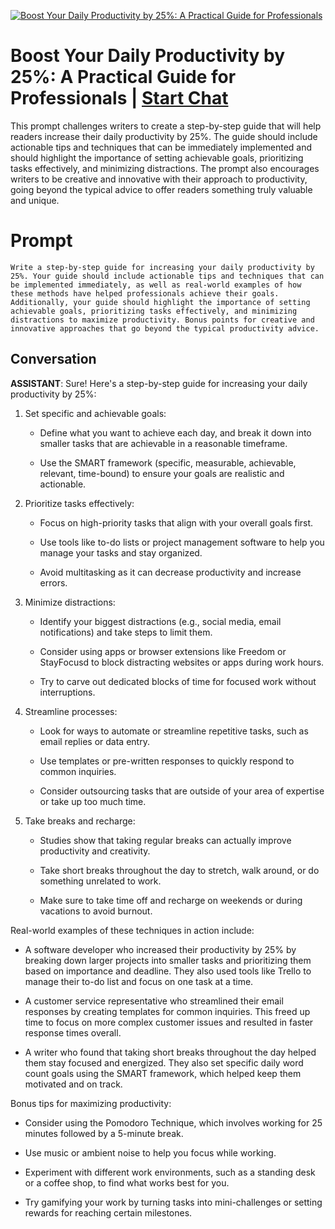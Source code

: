
[![Boost Your Daily Productivity by 25%: A Practical Guide for Professionals](https://flow-prompt-covers.s3.us-west-1.amazonaws.com/icon/illustrative/illus_7.png)](https://gptcall.net/chat.html?data=%7B%22contact%22%3A%7B%22id%22%3A%22kuGbUYm4Ey6DnEUNOoRW9%22%2C%22flow%22%3Atrue%7D%7D)
# Boost Your Daily Productivity by 25%: A Practical Guide for Professionals | [Start Chat](https://gptcall.net/chat.html?data=%7B%22contact%22%3A%7B%22id%22%3A%22kuGbUYm4Ey6DnEUNOoRW9%22%2C%22flow%22%3Atrue%7D%7D)
This prompt challenges writers to create a step-by-step guide that will help readers increase their daily productivity by 25%. The guide should include actionable tips and techniques that can be immediately implemented and should highlight the importance of setting achievable goals, prioritizing tasks effectively, and minimizing distractions. The prompt also encourages writers to be creative and innovative with their approach to productivity, going beyond the typical advice to offer readers something truly valuable and unique.

# Prompt

```
Write a step-by-step guide for increasing your daily productivity by 25%. Your guide should include actionable tips and techniques that can be implemented immediately, as well as real-world examples of how these methods have helped professionals achieve their goals. Additionally, your guide should highlight the importance of setting achievable goals, prioritizing tasks effectively, and minimizing distractions to maximize productivity. Bonus points for creative and innovative approaches that go beyond the typical productivity advice.
```

## Conversation

**ASSISTANT**: Sure! Here's a step-by-step guide for increasing your daily productivity by 25%:



1. Set specific and achievable goals:

   - Define what you want to achieve each day, and break it down into smaller tasks that are achievable in a reasonable timeframe.

   - Use the SMART framework (specific, measurable, achievable, relevant, time-bound) to ensure your goals are realistic and actionable.



2. Prioritize tasks effectively:

   - Focus on high-priority tasks that align with your overall goals first.

   - Use tools like to-do lists or project management software to help you manage your tasks and stay organized.

   - Avoid multitasking as it can decrease productivity and increase errors.



3. Minimize distractions:

   - Identify your biggest distractions (e.g., social media, email notifications) and take steps to limit them.

   - Consider using apps or browser extensions like Freedom or StayFocusd to block distracting websites or apps during work hours.

   - Try to carve out dedicated blocks of time for focused work without interruptions.



4. Streamline processes:

   - Look for ways to automate or streamline repetitive tasks, such as email replies or data entry.

   - Use templates or pre-written responses to quickly respond to common inquiries.

   - Consider outsourcing tasks that are outside of your area of expertise or take up too much time.



5. Take breaks and recharge:

   - Studies show that taking regular breaks can actually improve productivity and creativity.

   - Take short breaks throughout the day to stretch, walk around, or do something unrelated to work.

   - Make sure to take time off and recharge on weekends or during vacations to avoid burnout.



Real-world examples of these techniques in action include:



- A software developer who increased their productivity by 25% by breaking down larger projects into smaller tasks and prioritizing them based on importance and deadline. They also used tools like Trello to manage their to-do list and focus on one task at a time.

- A customer service representative who streamlined their email responses by creating templates for common inquiries. This freed up time to focus on more complex customer issues and resulted in faster response times overall.

- A writer who found that taking short breaks throughout the day helped them stay focused and energized. They also set specific daily word count goals using the SMART framework, which helped keep them motivated and on track.



Bonus tips for maximizing productivity:



- Consider using the Pomodoro Technique, which involves working for 25 minutes followed by a 5-minute break.

- Use music or ambient noise to help you focus while working.

- Experiment with different work environments, such as a standing desk or a coffee shop, to find what works best for you.

- Try gamifying your work by turning tasks into mini-challenges or setting rewards for reaching certain milestones.


